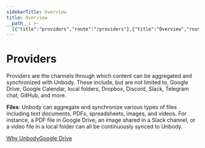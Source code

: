 ```yaml
---
sidebarTitle: Overview
title: Overview
__path__: >-
  [{"title":"providers","route":"/providers"},{"title":"Overview","route":"/providers/overview"}]
---
```


# Providers

Providers are the channels through which content can be aggregated and synchronized with Unbody. These include, but are not limited to, Google Drive, Google Calendar, local folders, Dropbox, Discord, Slack, Telegram chat, GitHub, and more.

**Files**: Unbody can aggregate and synchronize various types of files including text documents, PDFs, spreadsheets, images, and videos. For instance, a PDF file in Google Drive, an image shared in a Slack channel, or a video file in a local folder can all be continuously synced to Unbody.

[Why Unbody](/why "Why Unbody")[Google Drive](/providers/google-drive "Google Drive")